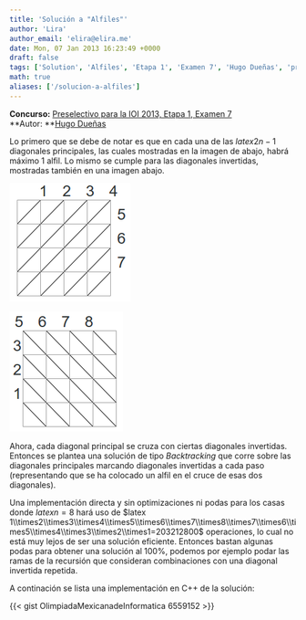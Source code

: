```yaml
---
title: 'Solución a "Alfiles"'
author: 'Lira'
author_email: 'elira@elira.me'
date: Mon, 07 Jan 2013 16:23:49 +0000
draft: false
tags: ['Solution', 'Alfiles', 'Etapa 1', 'Examen 7', 'Hugo Dueñas', 'preselectivo', 'solución', 'Soluciones Preselectivo 2013']
math: true
aliases: ['/solucion-a-alfiles']
---
```


**Concurso:** [Preselectivo para la IOI 2013, Etapa 1, Examen 7](https://omegaup.com/arena/IOI2013E1P7) **Autor: **[Hugo Dueñas](mailto:hugochiquito.cpp@gmail.com)

Lo primero que se debe de notar es que en cada una de las $latex 2n-1$ diagonales principales, las cuales mostradas en la imagen de abajo, habrá máximo 1 alfil. Lo mismo se cumple para las diagonales invertidas, mostradas también en una imagen abajo.  

![](/images/pic1.png)  
  
![](/images/pic2.png)  

Ahora, cada diagonal principal se cruza con ciertas diagonales invertidas. Entonces se plantea una solución de tipo _Backtracking_ que corre sobre las diagonales principales marcando diagonales invertidas a cada paso (representando que se ha colocado un alfil en el cruce de esas dos diagonales).

Una implementación directa y sin optimizaciones ni podas para los casas donde $latex n = 8$ hará uso de $latex 1\\times2\\times3\\times4\\times5\\times6\\times7\\times8\\times7\\times6\\times5\\times4\\times3\\times2\\times1=203212800$ operaciones, lo cual no está muy lejos de ser una solución eficiente. Entonces bastan algunas podas para obtener una solución al 100%, podemos por ejemplo podar las ramas de la recursión que consideran combinaciones con una diagonal invertida repetida.

A continación se lista una implementación en C++ de la solución:

{{< gist OlimpiadaMexicanadeInformatica 6559152 >}}
